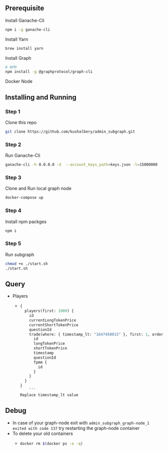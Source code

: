 ## Prerequisite

Install Ganache-Cli

```sh
npm i -g ganache-cli
```

Install Yarn

```sh
brew install yarn
```

Install Graph

```sh
# NPM
npm install -g @graphprotocol/graph-cli
```

Docker
Node

## Installing and Running

### Step 1

Clone this repo

```sh
git clone https://github.com/kushalbery/admin_subgraph.git
```

### Step 2

Run Ganache-Cli

```sh
ganache-cli -h 0.0.0.0 -d  --account_keys_path=keys.json -l=15000000
```

### Step 3

Clone and Run local graph node

```sh
docker-compose up
```

### Step 4

Install npm packges

```sh
npm i
```

### Step 5

Run subgraph

```sh
chmod +x ./start.sh
./start.sh
```

## Query

- Players
  - ````graphQl
    {
      players(first: 1000) {
        id
        currentLongTokenPrice
        currentShortTokenPrice
        questionId
        trade(where: { timestamp_lt: "1647450015" }, first: 1, orderBy: timestamp, orderDirection: desc) {
          id
          longTokenPrice
          shortTokenPrice
          timestamp
          questionId
          fpmm {
            id
          }
        }
      }
    }
        ```
    Replace timestamp_lt value
    ````

## Debug

- In case of your graph-node exit with `admin_subgraph_graph-node_1 exited with code 137` try restarting the graph-node container
- To delete your old containers
  - ```sh
    docker rm $(docker ps -a -q)
    ```
